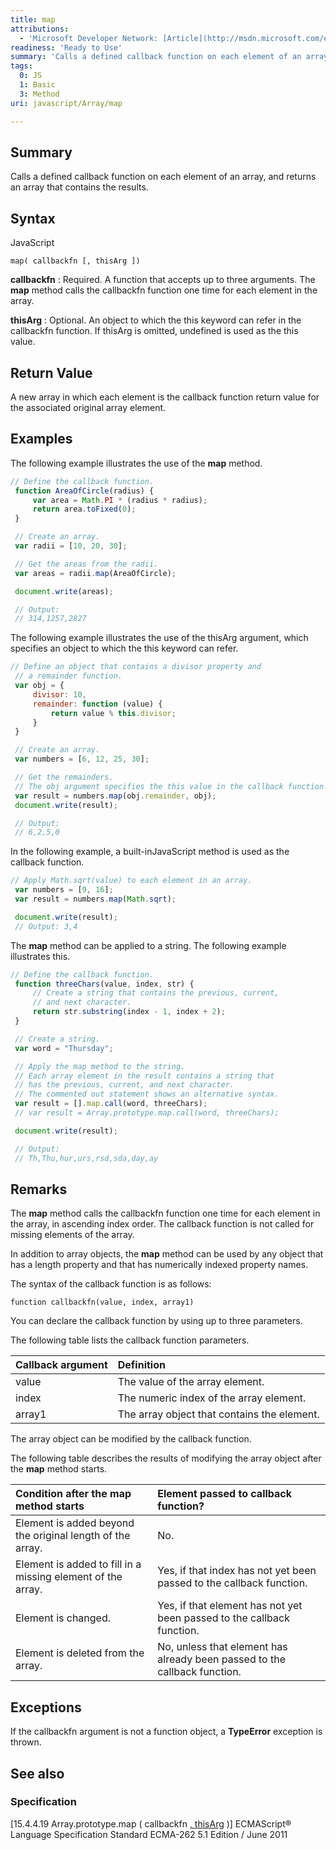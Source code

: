 ```yaml
---
title: map
attributions:
  - 'Microsoft Developer Network: [Article](http://msdn.microsoft.com/en-us/library/ie/ff679976(v=vs.94).aspx)'
readiness: 'Ready to Use'
summary: 'Calls a defined callback function on each element of an array, and returns an array that contains the results.'
tags:
  0: JS
  1: Basic
  3: Method
uri: javascript/Array/map

---
```

## <span>Summary</span>

Calls a defined callback function on each element of an array, and returns an array that contains the results.

## <span>Syntax</span>

<span class="language">JavaScript</span>

    map( callbackfn [, thisArg ])

**callbackfn**
:   Required. A function that accepts up to three arguments. The **map** method calls the callbackfn function one time for each element in the array.

**thisArg**
:   Optional. An object to which the this keyword can refer in the callbackfn function. If thisArg is omitted, undefined is used as the this value.

## <span>Return Value</span>

A new array in which each element is the callback function return value for the associated original array element.

## <span>Examples</span>

The following example illustrates the use of the **map** method.

``` js
// Define the callback function.
 function AreaOfCircle(radius) {
     var area = Math.PI * (radius * radius);
     return area.toFixed(0);
 }

 // Create an array.
 var radii = [10, 20, 30];

 // Get the areas from the radii.
 var areas = radii.map(AreaOfCircle);

 document.write(areas);

 // Output:
 // 314,1257,2827
```

The following example illustrates the use of the thisArg argument, which specifies an object to which the this keyword can refer.

``` js
// Define an object that contains a divisor property and
 // a remainder function.
 var obj = {
     divisor: 10,
     remainder: function (value) {
         return value % this.divisor;
     }
 }

 // Create an array.
 var numbers = [6, 12, 25, 30];

 // Get the remainders.
 // The obj argument specifies the this value in the callback function.
 var result = numbers.map(obj.remainder, obj);
 document.write(result);

 // Output:
 // 6,2,5,0
```

In the following example, a built-inJavaScript method is used as the callback function.

``` js
// Apply Math.sqrt(value) to each element in an array.
 var numbers = [9, 16];
 var result = numbers.map(Math.sqrt);

 document.write(result);
 // Output: 3,4
```

The **map** method can be applied to a string. The following example illustrates this.

``` js
// Define the callback function.
 function threeChars(value, index, str) {
     // Create a string that contains the previous, current,
     // and next character.
     return str.substring(index - 1, index + 2);
 }

 // Create a string.
 var word = "Thursday";

 // Apply the map method to the string.
 // Each array element in the result contains a string that
 // has the previous, current, and next character.
 // The commented out statement shows an alternative syntax.
 var result = [].map.call(word, threeChars);
 // var result = Array.prototype.map.call(word, threeChars);

 document.write(result);

 // Output:
 // Th,Thu,hur,urs,rsd,sda,day,ay
```

## <span>Remarks</span>

The **map** method calls the callbackfn function one time for each element in the array, in ascending index order. The callback function is not called for missing elements of the array.

In addition to array objects, the **map** method can be used by any object that has a length property and that has numerically indexed property names.

The syntax of the callback function is as follows:

`function callbackfn(value, index, array1)`

You can declare the callback function by using up to three parameters.

The following table lists the callback function parameters.

|Callback argument|Definition|
|:----------------|:---------|
|value|The value of the array element.|
|index|The numeric index of the array element.|
|array1|The array object that contains the element.|

The array object can be modified by the callback function.

The following table describes the results of modifying the array object after the **map** method starts.

|Condition after the **map** method starts|Element passed to callback function?|
|:----------------------------------------|:-----------------------------------|
|Element is added beyond the original length of the array.|No.|
|Element is added to fill in a missing element of the array.|Yes, if that index has not yet been passed to the callback function.|
|Element is changed.|Yes, if that element has not yet been passed to the callback function.|
|Element is deleted from the array.|No, unless that element has already been passed to the callback function.|

## <span>Exceptions</span>

If the callbackfn argument is not a function object, a **TypeError** exception is thrown.

## <span>See also</span>

### <span>Specification</span>

[15.4.4.19 Array.prototype.map ( callbackfn [ , thisArg](http://www.ecma-international.org/ecma-262/5.1/#sec-15.4.4.19) )] ECMAScript® Language Specification Standard ECMA-262 5.1 Edition / June 2011

